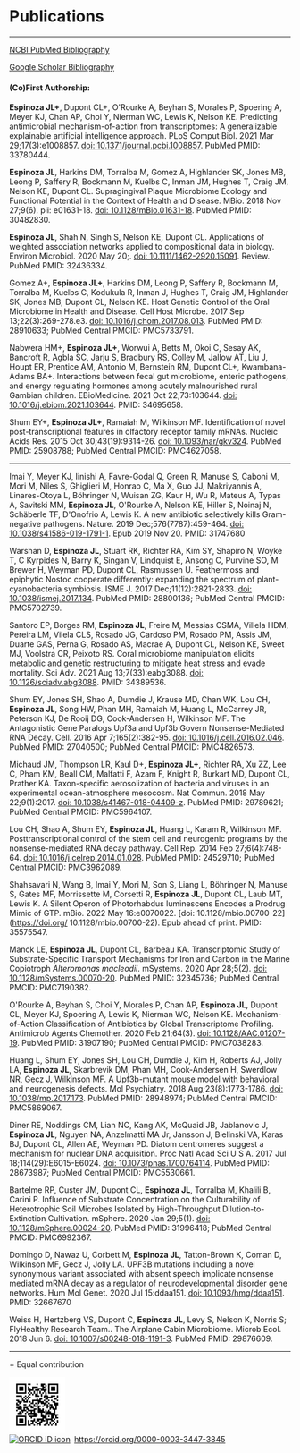 # Publications
_________________________

[NCBI PubMed Bibliography](https://www.ncbi.nlm.nih.gov/myncbi/browse/collection/50383860/?sort=date&direction=descending)

[Google Scholar Bibliography](https://scholar.google.com/citations?hl=en&user=r9y1tTQAAAAJ&view_op=list_works&sortby=pubdate)

#### (Co)First Authorship:
**Espinoza JL+**, Dupont CL+, O'Rourke A, Beyhan S, Morales P, Spoering A, Meyer KJ, Chan AP, Choi Y, Nierman WC, Lewis K, Nelson KE. Predicting antimicrobial mechanism-of-action from transcriptomes: A generalizable explainable artificial intelligence approach. PLoS Comput Biol. 2021 Mar 29;17(3):e1008857. [doi: 10.1371/journal.pcbi.1008857](https://doi.org/10.1371/journal.pcbi.1008857). PubMed PMID: 33780444.

**Espinoza JL**, Harkins DM, Torralba M, Gomez A, Highlander SK, Jones MB, Leong P, Saffery R, Bockmann M, Kuelbs C, Inman JM, Hughes T, Craig JM, Nelson KE, Dupont CL. Supragingival Plaque Microbiome Ecology and Functional Potential in the Context of Health and Disease. MBio. 2018 Nov 27;9(6). pii: e01631-18. [doi: 10.1128/mBio.01631-18](https://doi.org/10.1128/mBio.01631-18). PubMed PMID: 30482830.

**Espinoza JL**, Shah N, Singh S, Nelson KE, Dupont CL. Applications of weighted association networks applied to compositional data in biology. Environ Microbiol. 2020 May 20;. [doi: 10.1111/1462-2920.15091](https://doi.org/10.1111/1462-2920.15091). Review. PubMed PMID: 32436334.

Gomez A+, **Espinoza JL+**, Harkins DM, Leong P, Saffery R, Bockmann M, Torralba M, Kuelbs C, Kodukula R, Inman J, Hughes T, Craig JM, Highlander SK, Jones MB, Dupont CL, Nelson KE. Host Genetic Control of the Oral Microbiome in Health and Disease. Cell Host Microbe. 2017 Sep 13;22(3):269-278.e3. [doi: 10.1016/j.chom.2017.08.013](https://doi.org/10.1016/j.chom.2017.08.013). PubMed PMID: 28910633; PubMed Central PMCID: PMC5733791.

 Nabwera HM+, **Espinoza JL+**, Worwui A, Betts M, Okoi C, Sesay AK, Bancroft R, Agbla SC, Jarju S, Bradbury RS, Colley M, Jallow AT, Liu J, Houpt ER, Prentice AM, Antonio M, Bernstein RM, Dupont CL+, Kwambana-Adams BA+. Interactions between fecal gut microbiome, enteric pathogens, and energy regulating hormones among acutely malnourished rural Gambian children. EBioMedicine. 2021 Oct 22;73:103644. [doi: 10.1016/j.ebiom.2021.103644](https://doi.org/10.1016/j.ebiom.2021.103644).  PMID: 34695658.

Shum EY+, **Espinoza JL+**, Ramaiah M, Wilkinson MF. Identification of novel post-transcriptional features in olfactory receptor family mRNAs. Nucleic Acids Res. 2015 Oct 30;43(19):9314-26. [doi: 10.1093/nar/gkv324](https://doi.org/10.1093/nar/gkv324). PubMed PMID: 25908788; PubMed Central PMCID: PMC4627058.
___________________________________

Imai Y, Meyer KJ, Iinishi A, Favre-Godal Q, Green R, Manuse S, Caboni M, Mori M, Niles S, Ghiglieri M, Honrao C, Ma X, Guo JJ, Makriyannis A, Linares-Otoya L, Böhringer N, Wuisan ZG, Kaur H, Wu R, Mateus A, Typas A, Savitski MM, **Espinoza JL**, O'Rourke A, Nelson KE, Hiller S, Noinaj N, Schäberle TF, D'Onofrio A, Lewis K. A new antibiotic selectively kills Gram-negative pathogens. Nature. 2019 Dec;576(7787):459-464. [doi: 10.1038/s41586-019-1791-1](https://doi.org/10.1038/s41586-019-1791-1). Epub 2019 Nov 20. PMID: 31747680

Warshan D, **Espinoza JL**, Stuart RK, Richter RA, Kim SY, Shapiro N, Woyke T, C Kyrpides N, Barry K, Singan V, Lindquist E, Ansong C, Purvine SO, M Brewer H, Weyman PD, Dupont CL, Rasmussen U. Feathermoss and epiphytic Nostoc cooperate differently: expanding the spectrum of plant-cyanobacteria symbiosis. ISME J. 2017 Dec;11(12):2821-2833. [doi: 10.1038/ismej.2017.134](https://doi.org/10.1038/ismej.2017.134). PubMed PMID: 28800136; PubMed Central PMCID: PMC5702739.

Santoro EP, Borges RM, **Espinoza JL**, Freire M, Messias CSMA, Villela HDM, Pereira LM, Vilela CLS, Rosado JG, Cardoso PM, Rosado PM, Assis JM, Duarte GAS, Perna G, Rosado AS, Macrae A, Dupont CL, Nelson KE, Sweet MJ, Voolstra CR, Peixoto RS. Coral microbiome manipulation elicits metabolic and genetic restructuring to mitigate heat stress and evade mortality. Sci Adv. 2021 Aug 13;7(33):eabg3088. [doi: 10.1126/sciadv.abg3088](https://doi.org/10.1126/sciadv.abg3088). PMID: 34389536.

Shum EY, Jones SH, Shao A, Dumdie J, Krause MD, Chan WK, Lou CH, **Espinoza JL**, Song HW, Phan MH, Ramaiah M, Huang L, McCarrey JR, Peterson KJ, De Rooij DG, Cook-Andersen H, Wilkinson MF. The Antagonistic Gene Paralogs Upf3a and Upf3b Govern Nonsense-Mediated RNA Decay. Cell. 2016 Apr 7;165(2):382-95. [doi: 10.1016/j.cell.2016.02.046](https://doi.org/10.1016/j.cell.2016.02.046). PubMed PMID: 27040500; PubMed Central PMCID: PMC4826573.

Michaud JM, Thompson LR, Kaul D+, **Espinoza JL+**, Richter RA, Xu ZZ, Lee C, Pham KM, Beall CM, Malfatti F, Azam F, Knight R, Burkart MD, Dupont CL, Prather KA. Taxon-specific aerosolization of bacteria and viruses in an experimental ocean-atmosphere mesocosm. Nat Commun. 2018 May 22;9(1):2017. [doi: 10.1038/s41467-018-04409-z](https://doi.org/10.1038/s41467-018-04409-z). PubMed PMID: 29789621; PubMed Central PMCID: PMC5964107.

Lou CH, Shao A, Shum EY, **Espinoza JL**, Huang L, Karam R, Wilkinson MF. Posttranscriptional control of the stem cell and neurogenic programs by the nonsense-mediated RNA decay pathway. Cell Rep. 2014 Feb 27;6(4):748-64. [doi: 10.1016/j.celrep.2014.01.028](https://doi.org/10.1016/j.celrep.2014.01.028).  PubMed PMID: 24529710; PubMed Central PMCID: PMC3962089.

Shahsavari N, Wang B, Imai Y, Mori M, Son S, Liang L, Böhringer N, Manuse S, Gates MF, Morrissette M, Corsetti R, **Espinoza JL**, Dupont CL, Laub MT, Lewis K. A Silent Operon of Photorhabdus luminescens Encodes a Prodrug Mimic of GTP. mBio. 2022 May 16:e0070022. [doi: 10.1128/mbio.00700-22](https://doi.org/ 10.1128/mbio.00700-22). Epub ahead of print. PMID: 35575547.

Manck LE, **Espinoza JL**, Dupont CL, Barbeau KA. Transcriptomic Study of Substrate-Specific Transport Mechanisms for Iron and Carbon in the Marine Copiotroph *Alteromonas macleodii*. mSystems. 2020 Apr 28;5(2). [doi: 10.1128/mSystems.00070-20](https://doi.org/10.1128/mSystems.00070-20). PubMed PMID: 32345736; PubMed Central PMCID: PMC7190382.

O'Rourke A, Beyhan S, Choi Y, Morales P, Chan AP, **Espinoza JL**, Dupont CL, Meyer KJ, Spoering A, Lewis K, Nierman WC, Nelson KE. Mechanism-of-Action Classification of Antibiotics by Global Transcriptome Profiling. Antimicrob Agents Chemother. 2020 Feb 21;64(3). [doi: 10.1128/AAC.01207-19](https://doi.org/10.1128/AAC.01207-19). PubMed PMID: 31907190; PubMed Central PMCID: PMC7038283.

Huang L, Shum EY, Jones SH, Lou CH, Dumdie J, Kim H, Roberts AJ, Jolly LA, **Espinoza JL**, Skarbrevik DM, Phan MH, Cook-Andersen H, Swerdlow NR, Gecz J, Wilkinson MF. A Upf3b-mutant mouse model with behavioral and neurogenesis defects. Mol Psychiatry. 2018 Aug;23(8):1773-1786. [doi: 10.1038/mp.2017.173](https://doi.org/10.1038/mp.2017.173). PubMed PMID: 28948974; PubMed Central PMCID: PMC5869067.

Diner RE, Noddings CM, Lian NC, Kang AK, McQuaid JB, Jablanovic J, **Espinoza JL**, Nguyen NA, Anzelmatti MA Jr, Jansson J, Bielinski VA, Karas BJ, Dupont CL, Allen AE, Weyman PD. Diatom centromeres suggest a mechanism for nuclear DNA acquisition. Proc Natl Acad Sci U S A. 2017 Jul 18;114(29):E6015-E6024. [doi: 10.1073/pnas.1700764114](https://doi.org/10.1073/pnas.1700764114). PubMed PMID: 28673987; PubMed Central PMCID: PMC5530661.

Bartelme RP, Custer JM, Dupont CL, **Espinoza JL**, Torralba M, Khalili B, Carini P. Influence of Substrate Concentration on the Culturability of Heterotrophic Soil Microbes Isolated by High-Throughput Dilution-to-Extinction Cultivation. mSphere. 2020 Jan 29;5(1). [doi: 10.1128/mSphere.00024-20](https://doi.org/10.1128/mSphere.00024-20). PubMed PMID: 31996418; PubMed Central PMCID: PMC6992367.

Domingo D, Nawaz U, Corbett M, **Espinoza JL**, Tatton-Brown K, Coman D, Wilkinson MF, Gecz J, Jolly LA. UPF3B mutations including a novel synonymous variant associated with absent speech implicate nonsense mediated mRNA decay as a regulator of neurodevelopmental disorder gene networks.  Hum Mol Genet. 2020 Jul 15:ddaa151. [doi: 10.1093/hmg/ddaa151](https://doi.org/10.1093/hmg/ddaa151). PMID: 32667670

Weiss H, Hertzberg VS, Dupont C, **Espinoza JL**, Levy S, Nelson K, Norris S; FlyHealthy Research Team.. The Airplane Cabin Microbiome. Microb Ecol. 2018 Jun 6. [doi: 10.1007/s00248-018-1191-3](https://doi.org/10.1007/s00248-018-1191-3). PubMed PMID: 29876609.

_____________________
\+ Equal contribution

<img src="ORCID.png" width=100> 
<div itemscope itemtype="https://schema.org/Person"><a itemprop="sameAs" content="https://orcid.org/0000-0003-3447-3845" href="https://orcid.org/0000-0003-3447-3845" target="orcid.widget" rel="me noopener noreferrer" style="vertical-align:top;"><img src="https://orcid.org/sites/default/files/images/orcid_16x16.png" style="width:1em;margin-right:.5em;" alt="ORCID iD icon">https://orcid.org/0000-0003-3447-3845</a></div>

